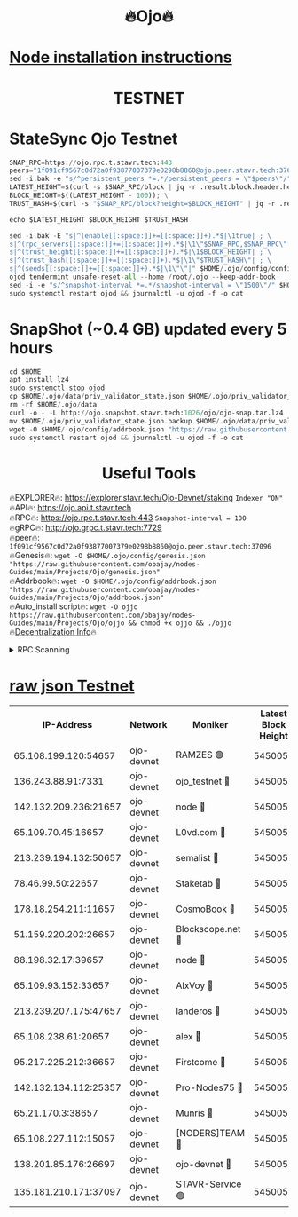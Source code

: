 <h1 align="center"> 🔥Ojo🔥</h1>

[Node installation instructions](https://github.com/obajay/nodes-Guides/tree/main/Projects/Ojo)
=

<h1 align="center"> TESTNET</h1>

# StateSync Ojo Testnet
```python
SNAP_RPC=https://ojo.rpc.t.stavr.tech:443
peers="1f091cf9567c0d72a0f93877007379e0298b8860@ojo.peer.stavr.tech:37096"
sed -i.bak -e "s/^persistent_peers *=.*/persistent_peers = \"$peers\"/" $HOME/.ojo/config/config.toml
LATEST_HEIGHT=$(curl -s $SNAP_RPC/block | jq -r .result.block.header.height); \
BLOCK_HEIGHT=$((LATEST_HEIGHT - 100)); \
TRUST_HASH=$(curl -s "$SNAP_RPC/block?height=$BLOCK_HEIGHT" | jq -r .result.block_id.hash)

echo $LATEST_HEIGHT $BLOCK_HEIGHT $TRUST_HASH

sed -i.bak -E "s|^(enable[[:space:]]+=[[:space:]]+).*$|\1true| ; \
s|^(rpc_servers[[:space:]]+=[[:space:]]+).*$|\1\"$SNAP_RPC,$SNAP_RPC\"| ; \
s|^(trust_height[[:space:]]+=[[:space:]]+).*$|\1$BLOCK_HEIGHT| ; \
s|^(trust_hash[[:space:]]+=[[:space:]]+).*$|\1\"$TRUST_HASH\"| ; \
s|^(seeds[[:space:]]+=[[:space:]]+).*$|\1\"\"|" $HOME/.ojo/config/config.toml
ojod tendermint unsafe-reset-all --home /root/.ojo --keep-addr-book
sed -i -e "s/^snapshot-interval *=.*/snapshot-interval = \"1500\"/" $HOME/.ojo/config/app.toml
sudo systemctl restart ojod && journalctl -u ojod -f -o cat
```
# SnapShot (~0.4 GB) updated every 5 hours
```python
cd $HOME
apt install lz4
sudo systemctl stop ojod
cp $HOME/.ojo/data/priv_validator_state.json $HOME/.ojo/priv_validator_state.json.backup
rm -rf $HOME/.ojo/data
curl -o - -L http://ojo.snapshot.stavr.tech:1026/ojo/ojo-snap.tar.lz4 | lz4 -c -d - | tar -x -C $HOME/.ojo --strip-components 2
mv $HOME/.ojo/priv_validator_state.json.backup $HOME/.ojo/data/priv_validator_state.json
wget -O $HOME/.ojo/config/addrbook.json "https://raw.githubusercontent.com/obajay/nodes-Guides/main/Projects/Ojo/addrbook.json"
sudo systemctl restart ojod && journalctl -u ojod -f -o cat
```
 <h1 align="center"> Useful Tools</h1>

🔥EXPLORER🔥:        https://explorer.stavr.tech/Ojo-Devnet/staking        `Indexer "ON"` \
🔥API🔥:                     https://ojo.api.t.stavr.tech \
🔥RPC🔥:                    https://ojo.rpc.t.stavr.tech:443              `Snapshot-interval = 100` \
🔥gRPC🔥:                  http://ojo.grpc.t.stavr.tech:7729 \
🔥peer🔥:                   `1f091cf9567c0d72a0f93877007379e0298b8860@ojo.peer.stavr.tech:37096` \
🔥Genesis🔥:    ```wget -O $HOME/.ojo/config/genesis.json "https://raw.githubusercontent.com/obajay/nodes-Guides/main/Projects/Ojo/genesis.json"``` \
🔥Addrbook🔥:    ```wget -O $HOME/.ojo/config/addrbook.json "https://raw.githubusercontent.com/obajay/nodes-Guides/main/Projects/Ojo/addrbook.json"``` \
🔥Auto_install script🔥: ```wget -O ojjo https://raw.githubusercontent.com/obajay/nodes-Guides/main/Projects/Ojo/ojjo && chmod +x ojjo && ./ojjo``` \
🔥[Decentralization Info](https://github.com/obajay/StateSync-snapshots/tree/main/Projects/Ojo/Decentralization)🔥



<details>
<summary>RPC Scanning</summary>

<h2 align="center"> We scan nodes in real time every 4 hours. And we provide the final result of RPC endpoints.
We cannot influence the operation of these nodes in any way. </h2>


```python
If Voting Power is higher than 0 --> then the Node is a validator of the network and may be subject to attack and be a potential threat to the chain.
```
```python
We marked such validators with a red symbol
```

</details>

[raw json Testnet](https://rpc-check.ojot.stavr.tech/ojot/rpc-ojot-result.json)
=


<table><tr><th>IP-Address</th><th>Network</th><th>Moniker</th><th>Latest Block Height</th><th>Earliest Block Height</th><th>Catching Up</th><th>Tx Index</th><th>Voting Power</th><th>Scan Time</th></tr><tr><td>65.108.199.120:54657</td><td>ojo-devnet</td><td>RAMZES 🟢</td><td>5450053</td><td>306156</td><td>False</td><td>on</td><td>0</td><td>2024-02-15T14:29:44.027119141UTC</td></tr><tr><td>136.243.88.91:7331</td><td>ojo-devnet</td><td>ojo_testnet 🔴</td><td>5450054</td><td>308845</td><td>False</td><td>on</td><td>1000</td><td>2024-02-15T14:29:52.535436744UTC</td></tr><tr><td>142.132.209.236:21657</td><td>ojo-devnet</td><td>node 🔴</td><td>5450057</td><td>350001</td><td>False</td><td>on</td><td>1999</td><td>2024-02-15T14:30:05.726621434UTC</td></tr><tr><td>65.109.70.45:16657</td><td>ojo-devnet</td><td>L0vd.com 🔴</td><td>5450058</td><td>695918</td><td>False</td><td>off</td><td>998</td><td>2024-02-15T14:30:13.784606718UTC</td></tr><tr><td>213.239.194.132:50657</td><td>ojo-devnet</td><td>semalist 🔴</td><td>5450053</td><td>3223522</td><td>False</td><td>on</td><td>21037</td><td>2024-02-15T14:29:44.357206896UTC</td></tr><tr><td>78.46.99.50:22657</td><td>ojo-devnet</td><td>Staketab 🔴</td><td>5450058</td><td>4254801</td><td>False</td><td>on</td><td>1276</td><td>2024-02-15T14:30:14.031083011UTC</td></tr><tr><td>178.18.254.211:11657</td><td>ojo-devnet</td><td>CosmoBook 🔴</td><td>5450057</td><td>4392001</td><td>False</td><td>off</td><td>1047</td><td>2024-02-15T14:30:08.112939967UTC</td></tr><tr><td>51.159.220.202:26657</td><td>ojo-devnet</td><td>Blockscope.net 🔴</td><td>5450053</td><td>4425001</td><td>False</td><td>on</td><td>1904</td><td>2024-02-15T14:29:43.275596042UTC</td></tr><tr><td>88.198.32.17:39657</td><td>ojo-devnet</td><td>node 🔴</td><td>5450057</td><td>4710001</td><td>False</td><td>on</td><td>96340</td><td>2024-02-15T14:30:08.336495648UTC</td></tr><tr><td>65.109.93.152:33657</td><td>ojo-devnet</td><td>AlxVoy 🔴</td><td>5450057</td><td>4943001</td><td>False</td><td>on</td><td>4491415</td><td>2024-02-15T14:30:05.440451134UTC</td></tr><tr><td>213.239.207.175:47657</td><td>ojo-devnet</td><td>landeros 🔴</td><td>5450056</td><td>4967924</td><td>False</td><td>off</td><td>11083</td><td>2024-02-15T14:30:01.004528480UTC</td></tr><tr><td>65.108.238.61:20657</td><td>ojo-devnet</td><td>alex 🔴</td><td>5450053</td><td>5131001</td><td>False</td><td>on</td><td>11359</td><td>2024-02-15T14:29:43.631998482UTC</td></tr><tr><td>95.217.225.212:36657</td><td>ojo-devnet</td><td>Firstcome 🔴</td><td>5450054</td><td>5251946</td><td>False</td><td>on</td><td>13566</td><td>2024-02-15T14:29:50.258426663UTC</td></tr><tr><td>142.132.134.112:25357</td><td>ojo-devnet</td><td>Pro-Nodes75 🔴</td><td>5450053</td><td>5350053</td><td>False</td><td>on</td><td>24651</td><td>2024-02-15T14:29:47.476523495UTC</td></tr><tr><td>65.21.170.3:38657</td><td>ojo-devnet</td><td>Munris 🔴</td><td>5450054</td><td>5350054</td><td>False</td><td>off</td><td>20123</td><td>2024-02-15T14:29:49.885440061UTC</td></tr><tr><td>65.108.227.112:15057</td><td>ojo-devnet</td><td>[NODERS]TEAM 🔴</td><td>5450058</td><td>5350058</td><td>False</td><td>off</td><td>9999</td><td>2024-02-15T14:30:13.074930372UTC</td></tr><tr><td>138.201.85.176:26697</td><td>ojo-devnet</td><td>ojo-devnet 🔴</td><td>5450058</td><td>5350058</td><td>False</td><td>on</td><td>1000024000</td><td>2024-02-15T14:30:13.432509198UTC</td></tr><tr><td>135.181.210.171:37097</td><td>ojo-devnet</td><td>STAVR-Service 🟢</td><td>5450053</td><td>5447301</td><td>False</td><td>on</td><td>0</td><td>2024-02-15T14:29:45.073072495UTC</td></tr></table>

